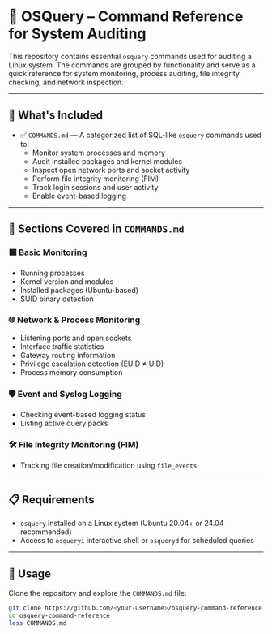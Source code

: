 # 🧠 OSQuery – Command Reference for System Auditing

This repository contains essential `osquery` commands used for auditing a Linux system. The commands are grouped by functionality and serve as a quick reference for system monitoring, process auditing, file integrity checking, and network inspection.


---

## 📂 What's Included

- ✅ `COMMANDS.md` — A categorized list of SQL-like `osquery` commands used to:
  - Monitor system processes and memory
  - Audit installed packages and kernel modules
  - Inspect open network ports and socket activity
  - Perform file integrity monitoring (FIM)
  - Track login sessions and user activity
  - Enable event-based logging 

---

## 🧱 Sections Covered in `COMMANDS.md`

### 🟦 Basic Monitoring
- Running processes
- Kernel version and modules
- Installed packages (Ubuntu-based)
- SUID binary detection

### 🌐 Network & Process Monitoring
- Listening ports and open sockets
- Interface traffic statistics
- Gateway routing information
- Privilege escalation detection (EUID ≠ UID)
- Process memory consumption

### 🛡️ Event and Syslog Logging
- Checking event-based logging status
- Listing active query packs

### 🛠️ File Integrity Monitoring (FIM)
- Tracking file creation/modification using `file_events`

---

## 📋 Requirements

- `osquery` installed on a Linux system (Ubuntu 20.04+ or 24.04 recommended)
- Access to `osqueryi` interactive shell or `osqueryd` for scheduled queries

---

## 📜 Usage

Clone the repository and explore the `COMMANDS.md` file:

```bash
git clone https://github.com/<your-username>/osquery-command-reference.git
cd osquery-command-reference
less COMMANDS.md
